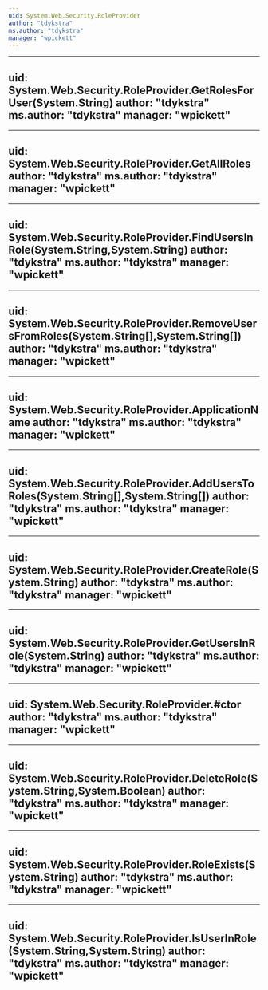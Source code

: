 ```yaml
---
uid: System.Web.Security.RoleProvider
author: "tdykstra"
ms.author: "tdykstra"
manager: "wpickett"
---
```


---
uid: System.Web.Security.RoleProvider.GetRolesForUser(System.String)
author: "tdykstra"
ms.author: "tdykstra"
manager: "wpickett"
---

---
uid: System.Web.Security.RoleProvider.GetAllRoles
author: "tdykstra"
ms.author: "tdykstra"
manager: "wpickett"
---

---
uid: System.Web.Security.RoleProvider.FindUsersInRole(System.String,System.String)
author: "tdykstra"
ms.author: "tdykstra"
manager: "wpickett"
---

---
uid: System.Web.Security.RoleProvider.RemoveUsersFromRoles(System.String[],System.String[])
author: "tdykstra"
ms.author: "tdykstra"
manager: "wpickett"
---

---
uid: System.Web.Security.RoleProvider.ApplicationName
author: "tdykstra"
ms.author: "tdykstra"
manager: "wpickett"
---

---
uid: System.Web.Security.RoleProvider.AddUsersToRoles(System.String[],System.String[])
author: "tdykstra"
ms.author: "tdykstra"
manager: "wpickett"
---

---
uid: System.Web.Security.RoleProvider.CreateRole(System.String)
author: "tdykstra"
ms.author: "tdykstra"
manager: "wpickett"
---

---
uid: System.Web.Security.RoleProvider.GetUsersInRole(System.String)
author: "tdykstra"
ms.author: "tdykstra"
manager: "wpickett"
---

---
uid: System.Web.Security.RoleProvider.#ctor
author: "tdykstra"
ms.author: "tdykstra"
manager: "wpickett"
---

---
uid: System.Web.Security.RoleProvider.DeleteRole(System.String,System.Boolean)
author: "tdykstra"
ms.author: "tdykstra"
manager: "wpickett"
---

---
uid: System.Web.Security.RoleProvider.RoleExists(System.String)
author: "tdykstra"
ms.author: "tdykstra"
manager: "wpickett"
---

---
uid: System.Web.Security.RoleProvider.IsUserInRole(System.String,System.String)
author: "tdykstra"
ms.author: "tdykstra"
manager: "wpickett"
---
